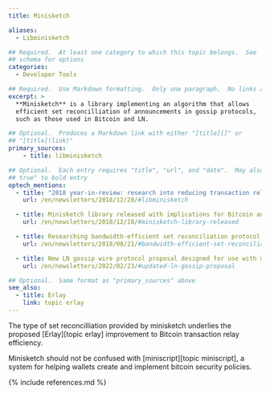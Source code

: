 ```yaml
---
title: Minisketch

aliases:
  - Libminisketch

## Required.  At least one category to which this topic belongs.  See
## schema for options
categories:
  - Developer Tools

## Required.  Use Markdown formatting.  Only one paragraph.  No links allowed.
excerpt: >
  **Minisketch** is a library implementing an algorithm that allows
  efficient set reconcilliation of announcements in gossip protocols,
  such as those used in Bitcoin and LN.

## Optional.  Produces a Markdown link with either "[title][]" or
## "[title](link)"
primary_sources:
    - title: libminisketch

## Optional.  Each entry requires "title", "url", and "date".  May also use "feature:
## true" to bold entry
optech_mentions:
  - title: "2018 year-in-review: research into reducing transaction relay data"
    url: /en/newsletters/2018/12/28/#libminisketch

  - title: Minisketch library released with implications for Bitcoin and LN
    url: /en/newsletters/2018/12/18/#minisketch-library-released

  - title: Researching bandwidth-efficient set reconciliation protocol
    url: /en/newsletters/2018/08/21/#bandwidth-efficient-set-reconciliation-protocol-for-transactions

  - title: New LN gossip wire protocol proposal designed for use with minisketch
    url: /en/newsletters/2022/02/23/#updated-ln-gossip-proposal

## Optional.  Same format as "primary_sources" above
see_also:
  - title: Erlay
    link: topic erlay
---
```

The type of set reconcilliation provided by minisketch underlies the
proposed [Erlay][topic erlay] improvement to Bitcoin transaction relay
efficiency.

Minisketch should not be confused with [miniscript][topic miniscript],
a system for helping wallets create and implement bitcoin security
policies.

{% include references.md %}
